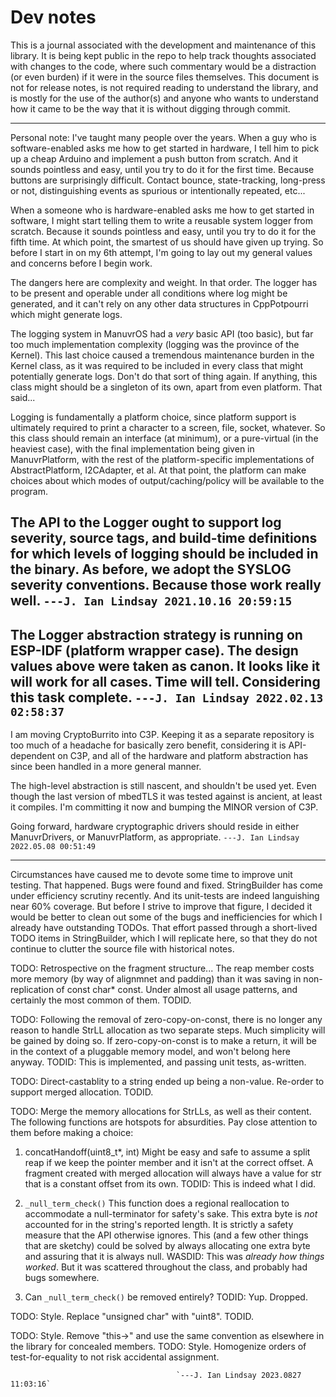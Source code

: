 # Dev notes

This is a journal associated with the development and maintenance of this library. It is being kept public in the repo to help track thoughts associated with changes to the code, where such commentary would be a distraction (or even burden) if it were in the source files themselves. This document is not for release notes, is not required reading to understand the library, and is mostly for the use of the author(s) and anyone who wants to understand how it came to be the way that it is without digging through commit.

---------------

Personal note:
  I've taught many people over the years. When a guy who is software-enabled asks
  me how to get started in hardware, I tell him to pick up a cheap Arduino and
  implement a push button from scratch. And it sounds pointless and easy, until
  you try to do it for the first time. Because buttons are surprisingly
  difficult. Contact bounce, state-tracking, long-press or not, distinguishing
  events as spurious or intentionally repeated, etc...

  When a someone who is hardware-enabled asks me how to get started in software,
  I might start telling them to write a reusable system logger from scratch.
  Because it sounds pointless and easy, until you try to do it for the fifth
  time. At which point, the smartest of us should have given up trying. So
  before I start in on my 6th attempt, I'm going to lay out my general values
  and concerns before I begin work.

  The dangers here are complexity and weight. In that order. The logger has to
  be present and operable under all conditions where log might be generated,
  and it can't rely on any other data structures in CppPotpourri which might
  generate logs.

  The logging system in ManuvrOS had a _very_ basic API (too basic), but far too
  much implementation complexity (logging was the province of the Kernel). This
  last choice caused a tremendous maintenance burden in the Kernel class, as it
  was required to be included in every class that might potentially generate
  logs. Don't do that sort of thing again. If anything, this class might should
  be a singleton of its own, apart from even platform. That said...

  Logging is fundamentally a platform choice, since platform support is
  ultimately required to print a character to a screen, file, socket, whatever.
  So this class should remain an interface (at minimum), or a pure-virtual (in
  the heaviest case), with the final implementation being given in
  ManuvrPlatform, with the rest of the platform-specific implementations of
  AbstractPlatform, I2CAdapter, et al. At that point, the platform can make
  choices about which modes of output/caching/policy will be available to the
  program.

  The API to the Logger ought to support log severity, source tags, and
  build-time definitions for which levels of logging should be included in the
  binary. As before, we adopt the SYSLOG severity conventions. Because those
  work really well.
                                         `---J. Ian Lindsay 2021.10.16 20:59:15`
---------------

The Logger abstraction strategy is running on ESP-IDF (platform wrapper case).
  The design values above were taken as canon. It looks like it will work for
  all cases. Time will tell. Considering this task complete.
                                         `---J. Ian Lindsay 2022.02.13 02:58:37`
---------------

I am moving CryptoBurrito into C3P. Keeping it as a separate repository is too
  much of a headache for basically zero benefit, considering it is API-dependent
  on C3P, and all of the hardware and platform abstraction has since been
  handled in a more general manner.

The high-level abstraction is still nascent, and shouldn't be used yet. Even
  though the last version of mbedTLS it was tested against is ancient, at least
  it compiles. I'm committing it now and bumping the MINOR version of C3P.

Going forward, hardware cryptographic drivers should reside in either
  ManuvrDrivers, or ManuvrPlatform, as appropriate.
                                         `---J. Ian Lindsay 2022.05.08 00:51:49`

---------------

Circumstances have caused me to devote some time to improve unit testing. That
  happened. Bugs were found and fixed. StringBuilder has come under efficiency
  scrutiny recently. And its unit-tests are indeed languishing near 60%
  coverage. But before I strive to improve that figure, I decided it would be
  better to clean out some of the bugs and inefficiencies for which I already
  have outstanding TODOs. That effort passed through a short-lived TODO items in
  StringBuilder, which I will replicate here, so that they do not continue to
  clutter the source file with historical notes.


TODO: Retrospective on the fragment structure...
  The reap member costs more memory (by way of alignmnet and padding) than it
  was saving in non-replication of const char* const. Under almost all usage
  patterns, and certainly the most common of them.
TODID.

TODO: Following the removal of zero-copy-on-const, there is no longer any reason
  to handle StrLL allocation as two separate steps. Much simplicity will be
  gained by doing so. If zero-copy-on-const is to make a return, it will be in
  the context of a pluggable memory model, and won't belong here anyway.
TODID: This is implemented, and passing unit tests, as-written.

TODO: Direct-castablity to a string ended up being a non-value. Re-order to
  support merged allocation.
TODID.

TODO: Merge the memory allocations for StrLLs, as well as their content. The
  following functions are hotspots for absurdities. Pay close attention to them
  before making a choice:
  1) concatHandoff(uint8_t*, int)
     Might be easy and safe to assume a split reap if we keep the pointer member
     and it isn't at the correct offset. A fragment created with merged
     allocation will always have a value for str that is a constant offset from
     its own.
TODID: This is indeed what I did.

  2) `_null_term_check()`
     This function does a regional reallocation to accommodate a null-terminator
     for safety's sake. This extra byte is _not_ accounted for in the string's
     reported length. It is strictly a safety measure that the API otherwise
     ignores. This (and a few other things that are sketchy) could be solved by
     always allocating one extra byte and assuring that it is always null.
WASDID: This was _already how things worked_. But it was scattered throughout the
  class, and probably had bugs somewhere.

  3) Can `_null_term_check()` be removed entirely?
TODID: Yup. Dropped.

TODO: Style. Replace "unsigned char" with "uint8".
TODID.

TODO: Style. Remove "this->" and use the same convention as elsewhere in the library for
  concealed members.
TODO: Style. Homogenize orders of test-for-equality to not risk accidental assignment.


                                         `---J. Ian Lindsay 2023.0827 11:03:16`
